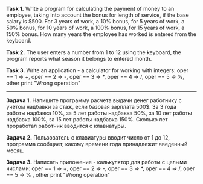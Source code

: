 **Task 1.**
Write a program for calculating the payment of money to an employee, taking into account the bonus for length of service, if the base salary is $500.
For 3 years of work, a 10% bonus, for 5 years of work, a 50% bonus, for 10 years of work, a 100% bonus,
for 15 years of work, a 150% bonus. How many years the employee has worked is entered from the keyboard.

**Task 2.**
The user enters a number from 1 to 12 using the keyboard, the program reports what season it belongs to
entered month.

**Task 3.**
Write an application - a calculator for working with integers:
oper == 1 => +, oper == 2 => -, oper == 3 => *, oper == 4 => /, oper == 5 => %,
other print "Wrong operation"

_____________________________

**Задача 1.**
Напишите программу расчета выдачи денег работнику с учётом надбавки за стаж, если базовая зарплата 500$.
За 3 года работы надбавка 10%, за 5 лет работы надбавка 50%, за 10 лет работы надбавка 100%,
за 15 лет работы надбавка 150%. Сколько лет проработал работник вводится с клавиатуры.

**Задача 2.**
Пользователь с клавиатуры вводит число от 1 до 12, программа сообщает, какому времени года принадлежит 
введенный месяц.

**Задача 3.**
Написать приложение - калькулятор для работы с целыми числами:
oper == 1 => +, oper == 2 => -, oper == 3 => *, oper == 4 => /, oper == 5 => % ,
other print "Wrong operation"


